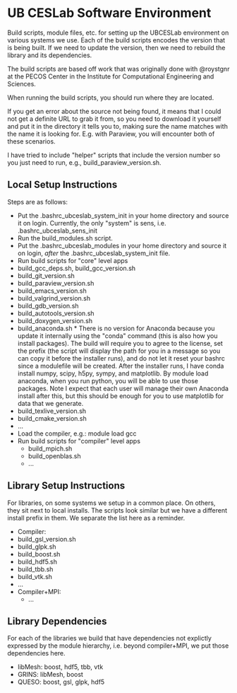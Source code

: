 UB CESLab Software Environment
==============================
Build scripts, module files, etc. for setting up the UBCESLab environment
on various systems we use. Each of the build scripts encodes the version
that is being built. If we need to update the version, then we need to rebuild
the library and its dependencies.

The build scripts are based off work that was originally done with @roystgnr at the PECOS
Center in the Institute for Computational Engineering and Sciences.

When running the build scripts, you should run where they are located.

If you get an error about the source not being found, it means that I could not get a definite
URL to grab it from, so you need to download it yourself and put it in the directory it
tells you to, making sure the name matches with the name it is looking for. E.g. with
Paraview, you will encounter both of these scenarios.

I have tried to include "helper" scripts that include the version number so you just need to run,
e.g., build_paraview_version.sh.

Local Setup Instructions
------------------------
Steps are as follows:
*   Put the .bashrc_ubceslab_system_init in your home directory
and source it on login. Currently, the only "system" is sens, i.e. .bashrc_ubceslab_sens_init
*   Run the build_modules.sh script.
*   Put the .bashrc_ubceslab_modules in your home directory
and source it on login, *after* the .bashrc_ubceslab_system_init file.
*   Run build scripts for "core" level apps
  *   build_gcc_deps.sh, build_gcc_version.sh
  *   build_git_version.sh
  *   build_paraview_version.sh
  *   build_emacs_version.sh
  *   build_valgrind_version.sh
  *   build_gdb_version.sh
  *   build_autotools_version.sh
  *   build_doxygen_version.sh
  *   build_anaconda.sh
    * There is no version for Anaconda because you update it internally using the "conda" command
      (this is also how you install packages). The build will require
      you to agree to the license, set the prefix (the script will display the path for you in a
      message so you can copy it before the installer runs), and do not let it reset your bashrc
      since a modulefile will be created. After the installer runs, I have conda install numpy, scipy,
      h5py, sympy, and matplotlib. By module load anaconda, when you run python, you will be able to use
      those packages. Note I expect that each user will manage their own Anaconda install after this,
      but this should be enough for you to use matplotlib for data that we generate.
  *   build_texlive_version.sh
  *   build_cmake_version.sh
  *   ... 
* Load the compiler, e.g.: module load gcc
* Run build scripts for "compiler" level apps
  *   build_mpich.sh
  *   build_openblas.sh
  *   ...

Library Setup Instructions
--------------------------
For libraries, on some systems we setup in a common place. On others, they sit
next to local installs. The scripts look similar but we have a different install
prefix in them. We separate the list here as a reminder.
*  Compiler:
  *   build_gsl_version.sh
  *   build_glpk.sh
  *   build_boost.sh
  *   build_hdf5.sh
  *   build_tbb.sh
  *   build_vtk.sh
  *   ...
* Compiler+MPI:
  * ...

Library Dependencies
--------------------
For each of the libraries we build that have dependencies not explictly
expressed by the module hierarchy, i.e. beyond compiler+MPI, we put those
dependencies here.
* libMesh: boost, hdf5, tbb, vtk
* GRINS: libMesh, boost
* QUESO: boost, gsl, glpk, hdf5
